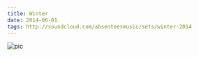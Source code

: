 ```yaml
---
title: Winter
date: 2014-06-01
tags: http://soundcloud.com/absenteesmusic/sets/winter-2014
---
```


![pic](https://i1.sndcdn.com/artworks-000127206729-2odjhd-t500x500.jpg)
